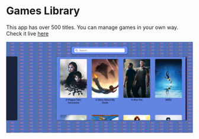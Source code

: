 # Games Library 

This app has over 500 titles. You can manage games in your own way. Check it live [here](http://gameslibrary.marcinrzodkiewicz.pl/#/)

![photo of website](./src/img/game-library.png)